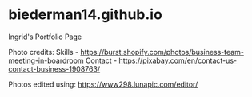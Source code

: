 # biederman14.github.io
Ingrid's Portfolio Page

Photo credits:
Skills - https://burst.shopify.com/photos/business-team-meeting-in-boardroom
Contact - https://pixabay.com/en/contact-us-contact-business-1908763/

Photos edited using: https://www298.lunapic.com/editor/